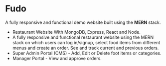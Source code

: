 # Fudo
A fully responsive and functional demo website built using the **MERN** stack.

- Restaurant Website With MongoDB, Express, React
and Node.
- A fully responsive and functional restaurant
website using the MERN stack on which users
can log in/signup, select food items from
different menus and create an order. See and
track current and previous orders.
- Super Admin Portal (CMS) - Add, Edit or
Delete foot items or categories.
- Manager Portal - View and approve orders.
